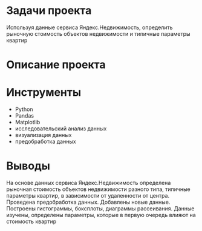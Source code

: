 # Задачи проекта #
Используя данные сервиса Яндекс.Недвижимость, определить рыночную стоимость объектов недвижимости и типичные параметры квартир

# Описание проекта #


# Инструменты #

- Python
- Pandas
- Matplotlib
- исследовательский анализ данных
- визуализация данных
- предобработка данных


# Выводы #

На основе данных сервиса Яндекс.Недвижимость определена рыночная стоимость объектов недвижимости разного типа, типичные параметры квартир, в зависимости от удаленности от центра. Проведена предобработка данных. Добавлены новые данные. Построены гистограммы, боксплоты, диаграммы рассеивания. Данные изучены, определены параметры, которые в первую очередь влияют на стоимость квартир
